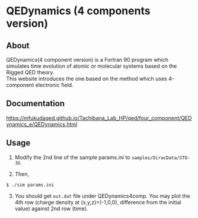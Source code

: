 # QEDynamics (4 components version)

## About
QEDynamics(4 component version) is a Fortran 90 program 
which simulates time evolution of atomic or molecular systems
based on the Rigged QED theory.  
This website introduces the one based on the method which uses 4-component electronic field.

## Documentation
https://mfukudaqed.github.io/Tachibana_Lab_HP/qed/four_component/QEDynamics_e/QEDynamics.html

## Usage
1. Modify the 2nd line of the sample params.ini to `samples/DiracData/STO-3G`

2. Then, 
```
$ ./sim params.ini
```

3. You should get `out.dat` file under QEDynamics4comp.
You may plot the 4th row (charge density at (x,y,z)=(-1,0,0), 
difference from the initial value) against 2nd row (time).

